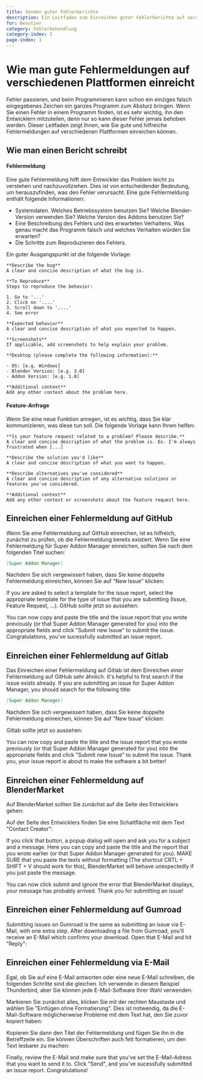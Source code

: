 ```yaml
---
title: Senden guter Fehlerberichte
description: Ein Leitfaden zum Einreichen guter Fehlerberichte auf verschiedenen Plattformen.
for: Benutzer
category: Fehlerbehandlung
category-index: 2
page-index: 1
---
```


# Wie man gute Fehlermeldungen auf verschiedenen Plattformen einreicht

Fehler passieren, und beim Programmieren kann schon ein einziges falsch eingegebenes Zeichen ein ganzes Programm zum Absturz bringen. Wenn Sie einen Fehler in einem Programm finden, ist es sehr wichtig, ihn den Entwicklern mitzuteilen, denn nur so kann dieser Fehler jemals behoben werden. Dieser Leitfaden zeigt Ihnen, wie Sie gute und hilfreiche Fehlermeldungen auf verschiedenen Plattformen einreichen können.

## Wie man einen Bericht schreibt

#### Fehlermeldung

Eine gute Fehlermeldung hilft dem Entwickler das Problem leicht zu verstehen und nachzuvollziehen. Dies ist von entscheidender Bedeutung, um herauszufinden, was den Fehler verursacht. Eine gute Fehlermeldung enthält folgende Informationen:

- Systemdaten. Welches Betriebssystem benutzen Sie? Welche Blender-Version verwenden Sie? Welche Version des Addons benutzen Sie?
- Eine Beschreibung des Fehlers und des erwarteten Verhaltens. Was genau macht das Programm falsch und welches Verhalten würden Sie erwarten?
- Die Schritte zum Reproduzieren des Fehlers.

Ein guter Ausgangspunkt ist die folgende Vorlage:

```
**Describe the bug**
A clear and concise description of what the bug is.

**To Reproduce**
Steps to reproduce the behavior:

1. Go to '...'
2. Click on '....'
3. Scroll down to '....'
4. See error

**Expected behavior**
A clear and concise description of what you expected to happen.

**Screenshots**
If applicable, add screenshots to help explain your problem.

**Desktop (please complete the following information):**

- OS: [e.g. Windows]
- Blender Version: [e.g. 3.0]
- Addon Version: [e.g. 1.0]

**Additional context**
Add any other context about the problem here.
```

#### Feature-Anfrage

Wenn Sie eine neue Funktion anregen, ist es wichtig, dass Sie klar kommunizieren, was diese tun soll. Die folgende Vorlage kann Ihnen helfen:

```
**Is your feature request related to a problem? Please describe.**
A clear and concise description of what the problem is. Ex. I'm always frustrated when [...]

**Describe the solution you'd like**
A clear and concise description of what you want to happen.

**Describe alternatives you've considered**
A clear and concise description of any alternative solutions or features you've considered.

**Additional context**
Add any other context or screenshots about the feature request here.
```

## Einreichen einer Fehlermeldung auf GitHub

Wenn Sie eine Fehlermeldung auf GitHub einreichen, ist es hilfreich, zunächst zu prüfen, ob die Fehlermeldung bereits existiert. Wenn Sie eine Fehlermeldung für Super Addon Manager einreichen, sollten Sie nach dem folgenden Titel suchen:

```markdown
[Super Addon Manager]
```

Nachdem Sie sich vergewissert haben, dass Sie keine doppelte Fehlermeldung einreichen, können Sie auf "New Issue" klicken:

<DocumentationImage src="/images/docs/en/submitting-issues/gh-search.png" alt="Search for an issue on GitHub" />

If you are asked to select a template for the issue report, select the appropriate template for the type of issue that you are submitting (Issue, Feature Request, ...). GitHub sollte jetzt so aussehen:

<DocumentationImage src="/images/docs/en/submitting-issues/gh-new-view.png" alt="GitHub submit issue page with empty fields"/>

You can now copy and paste the title and the issue report that you wrote previously (or that Super Addon Manager generated for you) into the appropriate fields and click "Submit new Issue" to submit the issue. Congratulations, you've sucessfully submitted an issue report.

<DocumentationImage src="/images/docs/en/submitting-issues/gh-inserted-text.png" alt="Insert the text and submit the Issue" />

## Einreichen einer Fehlermeldung auf Gitlab

Das Einreichen einer Fehlermeldung auf Gitlab ist dem Einreichen einer Fehlermeldung auf GitHub sehr ähnlich. It's helpful to first search if the issue exists already. If you are submitting an issue for Super Addon Manager, you should search for the following title:

```markdown
[Super Addon Manager]
```

Nachdem Sie sich vergewissert haben, dass Sie keine doppelte Fehlermeldung einreichen, können Sie auf "New Issue" klicken:

<DocumentationImage src="/images/docs/en/submitting-issues/gl-search.png" alt="Search for an issue on Gitlab" />

Gitlab sollte jetzt so aussehen:

<DocumentationImage src="/images/docs/en/submitting-issues/gl-new-view.png" alt="Gitlab submit issue page with empty fields"/>

You can now copy and paste the title and the issue report that you wrote previously (or that Super Addon Manager generated for you) into the appropriate fields and click "Submit new Issue" to submit the issue. Thank you, your issue report is about to make the software a bit better!

<DocumentationImage src="/images/docs/en/submitting-issues/gl-inserted-text.png" alt="Insert the text and submit the Issue" />

## Einreichen einer Fehlermeldung auf BlenderMarket

Auf BlenderMarket sollten Sie zunächst auf die Seite des Entwicklers gehen:

<DocumentationImage src="/images/docs/en/submitting-issues/bm-product-page.png" alt="Navigate to the creator page on BlenderMarket" />

Auf der Seite des Entwicklers finden Sie eine Schaltfläche mit dem Text "Contact Creator":

<DocumentationImage src="/images/docs/en/submitting-issues/bm-creator-page.png" alt="Contact Button on the Creator page" />

If you click that button, a popup dialog will open and ask you for a subject and a message. Here you can copy and paste the title and the report that you wrote earlier (or that Super Addon Manager generated for you). MAKE SURE that you paste the texts without formatting (The shortcut CRTL + SHIFT + V should work for this), BlenderMarket will behave unexpectedly if you just paste the message.

<DocumentationImage src="/images/docs/en/submitting-issues/bm-inserted-message.png" alt="Insert the Subject and the message into the dialog box" />

You can now click submit and ignore the error that BlenderMarket displays, your message has probably arrived. Thank you for submitting an issue!

<DocumentationImage src="/images/docs/en/submitting-issues/bm-error.png" alt="BlenderMarket might display an error message - just ignore it." />

## Einreichen einer Fehlermeldung auf Gumroad

Submitting issues on Gumroad is the same as submitting an issue via E-Mail, with one extra step. After downloading a file from Gumroad, you'll receive an E-Mail which confirms your download. Open that E-Mail and hit "Reply":

<DocumentationImage src="/images/docs/en/submitting-issues/gum-orig-mail.png" alt="Confirmation message from Gumroad" />

## Einreichen einer Fehlermeldung via E-Mail

Egal, ob Sie auf eine E-Mail antworten oder eine neue E-Mail schreiben, die folgenden Schritte sind die gleichen. Ich verwende in diesem Beispiel Thunderbird, aber Sie können jede E-Mail-Software Ihrer Wahl verwenden.

Markieren Sie zunächst alles, klicken Sie mit der rechten Maustaste und wählen Sie "Einfügen ohne Formatierung". Dies ist notwendig, da die E-Mail-Software möglicherweise Probleme mit dem Text hat, den Sie zuvor kopiert haben:
<DocumentationImage src="/images/docs/en/submitting-issues/mail-replace-text.png" alt="Select everything and replace it with your issue message" />

Kopieren Sie dann den Titel der Fehlermeldung und fügen Sie ihn in die Betreffzeile ein. Sie können Überschriften auch fett formatieren, um den Text lesbarer zu machen:
<DocumentationImage src="/images/docs/en/submitting-issues/mail-inserted-message.png" alt="Insert the title into the subject field." />

Finally, review the E-Mail and make sure that you've set the E-Mail-Adress that you want to send it to. Click "Send", and you've sucessfully submitted an issue report. Congratulations!
